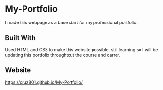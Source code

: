 # My-Portfolio
I made this webpage as a base start for my professional portfolio.
## Built With
Used HTML and CSS to make this website possible. still learning so I will be updating this portfolio throughtout the course and carrer.
## Website 
https://cruz801.github.io/My-Portfolio/
